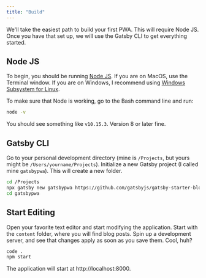 ```yaml
---
title: "Build"
---
```


We'll take the easiest path to build your first PWA.
This will require Node JS.
Once you have that set up, we will use the Gatsby CLI to get everything started.

## Node JS

To begin, you should be running [Node JS](https://nodejs.org/en/).
If you are on MacOS, use the Terminal window.
If you are on Windows, I recommend using [Windows Subsystem for Linux](https://docs.microsoft.com/en-us/windows/wsl/install-win10).

To make sure that Node is working, go to the Bash command line and run:

```bash
node -v
```

You should see something like `v10.15.3`.
Version 8 or later fine.

## Gatsby CLI

Go to your personal development directory (mine is `/Projects`, but yours might be `/Users/yourname/Projects`).
Initialize a new Gatsby project (I called mine `gatsbypwa`).
This will create a new folder.

```bash
cd /Projects
npx gatsby new gatsbypwa https://github.com/gatsbyjs/gatsby-starter-blog
cd gatsbypwa
```

## Start Editing

Open your favorite text editor and start modifying the application.
Start with the `content` folder, where you will find blog posts.
Spin up a development server, and see that changes apply as soon as you save them.
Cool, huh?

```bash
code .
npm start
```

The application will start at http://localhost:8000.
